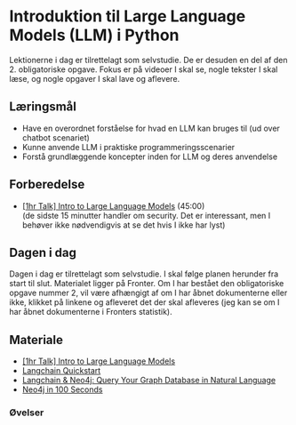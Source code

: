 # Introduktion til Large Language Models (LLM) i Python     
Lektionerne i dag er tilrettelagt som selvstudie. De er desuden en del af den 2. obligatoriske opgave. 
Fokus er på videoer I skal se, nogle tekster I skal læse, og nogle opgaver I skal lave og aflevere. 

## Læringsmål
* Have en overordnet forståelse for hvad en LLM kan bruges til (ud over chatbot scenariet)
* Kunne anvende LLM i praktiske programmeringsscenarier
* Forstå grundlæggende koncepter inden for LLM og deres anvendelse

## Forberedelse
* [[1hr Talk] Intro to Large Language Models](https://www.youtube.com/watch?v=zjkBMFhNj_g) (45:00)      
(de sidste 15 minutter handler om security. Det er interessant, men I behøver ikke nødvendigvis at se det hvis I ikke har lyst)

## Dagen i dag
Dagen i dag er tilrettelagt som selvstudie. I skal følge planen herunder fra start til slut. Materialet ligger på Fronter. Om I har bestået den obligatoriske opgave nummer 2, vil være afhængigt af om I har åbnet dokumenterne eller ikke, klikket på linkene og afleveret det der skal afleveres (jeg kan se om I har åbnet dokumenterne i Fronters statistik). 

## Materiale
* [[1hr Talk] Intro to Large Language Models](https://www.youtube.com/watch?v=zjkBMFhNj_g)
* [Langchain Quickstart](https://github.com/langchain-ai/langchain/blob/72c8b3127dfaa5c68ef0d66cdb934b785bdfaa29/docs/docs/use_cases/graph/quickstart.ipynb)
* [Langchain & Neo4j: Query Your Graph Database in Natural Language](https://www.youtube.com/watch?v=Wg445gThtcE)
* [Neo4j in 100 Seconds](https://www.youtube.com/watch?v=T6L9EoBy8Zk)

### Øvelser
